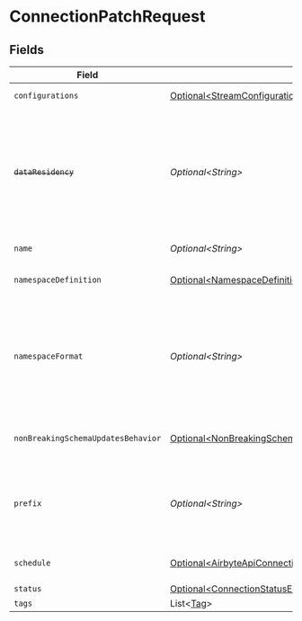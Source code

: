 # ConnectionPatchRequest


## Fields

| Field                                                                                                                                                                                                                                                     | Type                                                                                                                                                                                                                                                      | Required                                                                                                                                                                                                                                                  | Description                                                                                                                                                                                                                                               | Example                                                                                                                                                                                                                                                   |
| --------------------------------------------------------------------------------------------------------------------------------------------------------------------------------------------------------------------------------------------------------- | --------------------------------------------------------------------------------------------------------------------------------------------------------------------------------------------------------------------------------------------------------- | --------------------------------------------------------------------------------------------------------------------------------------------------------------------------------------------------------------------------------------------------------- | --------------------------------------------------------------------------------------------------------------------------------------------------------------------------------------------------------------------------------------------------------- | --------------------------------------------------------------------------------------------------------------------------------------------------------------------------------------------------------------------------------------------------------- |
| `configurations`                                                                                                                                                                                                                                          | [Optional\<StreamConfigurationsInput>](../../models/shared/StreamConfigurationsInput.md)                                                                                                                                                                  | :heavy_minus_sign:                                                                                                                                                                                                                                        | A list of configured stream options for a connection.                                                                                                                                                                                                     |                                                                                                                                                                                                                                                           |
| ~~`dataResidency`~~                                                                                                                                                                                                                                       | *Optional\<String>*                                                                                                                                                                                                                                       | :heavy_minus_sign:                                                                                                                                                                                                                                        | : warning: ** DEPRECATED **: We no longer support modifying dataResidency on Community and Enterprise connections. This will be supported on Cloud until May 31, at which time all connections will use the dataResidency of their associated workspace.. |                                                                                                                                                                                                                                                           |
| `name`                                                                                                                                                                                                                                                    | *Optional\<String>*                                                                                                                                                                                                                                       | :heavy_minus_sign:                                                                                                                                                                                                                                        | Optional name of the connection                                                                                                                                                                                                                           |                                                                                                                                                                                                                                                           |
| `namespaceDefinition`                                                                                                                                                                                                                                     | [Optional\<NamespaceDefinitionEnumNoDefault>](../../models/shared/NamespaceDefinitionEnumNoDefault.md)                                                                                                                                                    | :heavy_minus_sign:                                                                                                                                                                                                                                        | Define the location where the data will be stored in the destination                                                                                                                                                                                      |                                                                                                                                                                                                                                                           |
| `namespaceFormat`                                                                                                                                                                                                                                         | *Optional\<String>*                                                                                                                                                                                                                                       | :heavy_minus_sign:                                                                                                                                                                                                                                        | Used when namespaceDefinition is 'custom_format'. If blank then behaves like namespaceDefinition = 'destination'. If "${SOURCE_NAMESPACE}" then behaves like namespaceDefinition = 'source'.                                                              | ${SOURCE_NAMESPACE}                                                                                                                                                                                                                                       |
| `nonBreakingSchemaUpdatesBehavior`                                                                                                                                                                                                                        | [Optional\<NonBreakingSchemaUpdatesBehaviorEnumNoDefault>](../../models/shared/NonBreakingSchemaUpdatesBehaviorEnumNoDefault.md)                                                                                                                          | :heavy_minus_sign:                                                                                                                                                                                                                                        | Set how Airbyte handles syncs when it detects a non-breaking schema change in the source                                                                                                                                                                  |                                                                                                                                                                                                                                                           |
| `prefix`                                                                                                                                                                                                                                                  | *Optional\<String>*                                                                                                                                                                                                                                       | :heavy_minus_sign:                                                                                                                                                                                                                                        | Prefix that will be prepended to the name of each stream when it is written to the destination (ex. “airbyte_” causes “projects” => “airbyte_projects”).                                                                                                  |                                                                                                                                                                                                                                                           |
| `schedule`                                                                                                                                                                                                                                                | [Optional\<AirbyteApiConnectionSchedule>](../../models/shared/AirbyteApiConnectionSchedule.md)                                                                                                                                                            | :heavy_minus_sign:                                                                                                                                                                                                                                        | schedule for when the the connection should run, per the schedule type                                                                                                                                                                                    |                                                                                                                                                                                                                                                           |
| `status`                                                                                                                                                                                                                                                  | [Optional\<ConnectionStatusEnum>](../../models/shared/ConnectionStatusEnum.md)                                                                                                                                                                            | :heavy_minus_sign:                                                                                                                                                                                                                                        | N/A                                                                                                                                                                                                                                                       |                                                                                                                                                                                                                                                           |
| `tags`                                                                                                                                                                                                                                                    | List\<[Tag](../../models/shared/Tag.md)>                                                                                                                                                                                                                  | :heavy_minus_sign:                                                                                                                                                                                                                                        | N/A                                                                                                                                                                                                                                                       |                                                                                                                                                                                                                                                           |